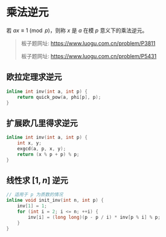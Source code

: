 # 乘法逆元

若 $ax \equiv 1 \pmod{p}$，则称 $x$ 是 $a$ 在模 $p$ 意义下的乘法逆元。

> 板子题网址: https://www.luogu.com.cn/problem/P3811
>
> 板子题网址: https://www.luogu.com.cn/problem/P5431

## 欧拉定理求逆元

```cpp
inline int inv(int a, int p) {
    return quick_pow(a, phi[p], p);
}
```

## 扩展欧几里得求逆元

```cpp
inline int inv(int a, int p) {
    int x, y;
    exgcd(a, p, x, y);
    return (x % p + p) % p;
}
```

## 线性求 $[1,n]$ 逆元

```cpp
// 适用于 p 为质数的情况
inline void init_inv(int n, int p) {
    inv[1] = 1;
    for (int i = 2; i <= n; ++i) {
        inv[i] = (long long)(p - p / i) * inv[p % i] % p;
    }
}
```

